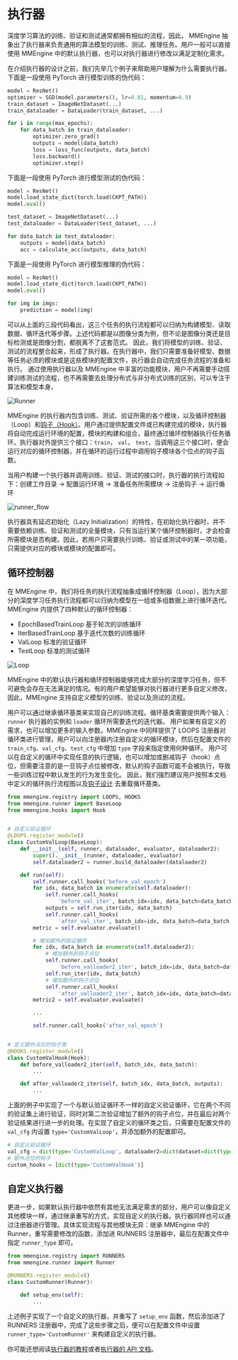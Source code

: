# 执行器

深度学习算法的训练、验证和测试通常都拥有相似的流程，因此， MMEngine 抽象出了执行器来负责通用的算法模型的训练、测试、推理任务。用户一般可以直接使用 MMEngine 中的默认执行器，也可以对执行器进行修改以满足定制化需求。

在介绍执行器的设计之前，我们先举几个例子来帮助用户理解为什么需要执行器。下面是一段使用 PyTorch 进行模型训练的伪代码：

```python
model = ResNet()
optimizer = SGD(model.parameters(), lr=0.01, momentum=0.9)
train_dataset = ImageNetDataset(...)
train_dataloader = DataLoader(train_dataset, ...)

for i in range(max_epochs):
    for data_batch in train_dataloader:
        optimizer.zero_grad()
        outputs = model(data_batch)
        loss = loss_func(outputs, data_batch)
        loss.backward()
        optimizer.step()
```

下面是一段使用 PyTorch 进行模型测试的伪代码：

```python
model = ResNet()
model.load_state_dict(torch.load(CKPT_PATH))
model.eval()

test_dataset = ImageNetDataset(...)
test_dataloader = DataLoader(test_dataset, ...)

for data_batch in test_dataloader:
    outputs = model(data_batch)
    acc = calculate_acc(outputs, data_batch)
```

下面是一段使用 PyTorch 进行模型推理的伪代码：

```python
model = ResNet()
model.load_state_dict(torch.load(CKPT_PATH))
model.eval()

for img in imgs:
    prediction = model(img)
```

可以从上面的三段代码看出，这三个任务的执行流程都可以归纳为构建模型、读取数据、循环迭代等步骤。上述代码都是以图像分类为例，但不论是图像分类还是目标检测或是图像分割，都脱离不了这套范式。
因此，我们将模型的训练、验证、测试的流程整合起来，形成了执行器。在执行器中，我们只需要准备好模型、数据等任务必须的模块或是这些模块的配置文件，执行器会自动完成任务流程的准备和执行。
通过使用执行器以及 MMEngine 中丰富的功能模块，用户不再需要手动搭建训练测试的流程，也不再需要去处理分布式与非分布式训练的区别，可以专注于算法和模型本身。

![Runner](https://user-images.githubusercontent.com/12907710/184577204-3ea033bd-91dd-4da8-b4ac-22763d7d6c7d.png)

MMEngine 的执行器内包含训练、测试、验证所需的各个模块，以及循环控制器（Loop）和[钩子（Hook）](../tutorials/hook.md)。用户通过提供配置文件或已构建完成的模块，执行器将自动完成运行环境的配置，模块的构建和组合，最终通过循环控制器执行任务循环。执行器对外提供三个接口：`train`， `val`， `test`，当调用这三个接口时，便会运行对应的循环控制器，并在循环的运行过程中调用钩子模块各个位点的钩子函数。

当用户构建一个执行器并调用训练、验证、测试的接口时，执行器的执行流程如下：创建工作目录 -> 配置运行环境 -> 准备任务所需模块 -> 注册钩子 -> 运行循环

![runner_flow](https://user-images.githubusercontent.com/12907710/184577118-b8f30521-0dba-4b94-a78f-8682459650a5.png)

执行器具有延迟初始化（Lazy Initialization）的特性，在初始化执行器时，并不需要依赖训练、验证和测试的全量模块，只有当运行某个循环控制器时，才会检查所需模块是否构建。因此，若用户只需要执行训练、验证或测试中的某一项功能，只需提供对应的模块或模块的配置即可。

## 循环控制器

在 MMEngine 中，我们将任务的执行流程抽象成循环控制器（Loop），因为大部分的深度学习任务执行流程都可以归纳为模型在一组或多组数据上进行循环迭代。
MMEngine 内提供了四种默认的循环控制器：

- EpochBasedTrainLoop 基于轮次的训练循环
- IterBasedTrainLoop 基于迭代次数的训练循环
- ValLoop 标准的验证循环
- TestLoop 标准的测试循环

![Loop](https://user-images.githubusercontent.com/12907710/184577588-d74e16dd-15c7-4f73-9857-61c56c29057b.png)

MMEngine 中的默认执行器和循环控制器能够完成大部分的深度学习任务，但不可避免会存在无法满足的情况。有的用户希望能够对执行器进行更多自定义修改，因此，MMEngine 支持自定义模型的训练、验证以及测试的流程。

用户可以通过继承循环基类来实现自己的训练流程。循环基类需要提供两个输入：`runner` 执行器的实例和 `loader` 循环所需要迭代的迭代器。
用户如果有自定义的需求，也可以增加更多的输入参数。MMEngine 中同样提供了 LOOPS 注册器对循环类进行管理，用户可以向注册器内注册自定义的循环模块，然后在配置文件的 `train_cfg`、`val_cfg`、`test_cfg` 中增加 `type` 字段来指定使用何种循环。
用户可以在自定义的循环中实现任意的执行逻辑，也可以增加或删减钩子（hook）点位，但需要注意的是一旦钩子点位被修改，默认的钩子函数可能不会被执行，导致一些训练过程中默认发生的行为发生变化。
因此，我们强烈建议用户按照本文档中定义的循环执行流程图以及[钩子设计](../tutorials/hook.md) 去重载循环基类。

```python
from mmengine.registry import LOOPS, HOOKS
from mmengine.runner import BaseLoop
from mmengine.hooks import Hook


# 自定义验证循环
@LOOPS.register_module()
class CustomValLoop(BaseLoop):
    def __init__(self, runner, dataloader, evaluator, dataloader2):
        super().__init__(runner, dataloader, evaluator)
        self.dataloader2 = runner.build_dataloader(dataloader2)

    def run(self):
        self.runner.call_hooks('before_val_epoch')
        for idx, data_batch in enumerate(self.dataloader):
            self.runner.call_hooks(
                'before_val_iter', batch_idx=idx, data_batch=data_batch)
            outputs = self.run_iter(idx, data_batch)
            self.runner.call_hooks(
                'after_val_iter', batch_idx=idx, data_batch=data_batch, outputs=outputs)
        metric = self.evaluator.evaluate()

        # 增加额外的验证循环
        for idx, data_batch in enumerate(self.dataloader2):
            # 增加额外的钩子点位
            self.runner.call_hooks(
                'before_valloader2_iter', batch_idx=idx, data_batch=data_batch)
            self.run_iter(idx, data_batch)
            # 增加额外的钩子点位
            self.runner.call_hooks(
                'after_valloader2_iter', batch_idx=idx, data_batch=data_batch, outputs=outputs)
        metric2 = self.evaluator.evaluate()

        ...

        self.runner.call_hooks('after_val_epoch')


# 定义额外点位的钩子类
@HOOKS.register_module()
class CustomValHook(Hook):
    def before_valloader2_iter(self, batch_idx, data_batch):
        ...

    def after_valloader2_iter(self, batch_idx, data_batch, outputs):
        ...

```

上面的例子中实现了一个与默认验证循环不一样的自定义验证循环，它在两个不同的验证集上进行验证，同时对第二次验证增加了额外的钩子点位，并在最后对两个验证结果进行进一步的处理。在实现了自定义的循环类之后，只需要在配置文件的 `val_cfg` 内设置 `type='CustomValLoop'`，并添加额外的配置即可。

```python
# 自定义验证循环
val_cfg = dict(type='CustomValLoop', dataloader2=dict(dataset=dict(type='ValDataset2'), ...))
# 额外点位的钩子
custom_hooks = [dict(type='CustomValHook')]
```

## 自定义执行器

更进一步，如果默认执行器中依然有其他无法满足需求的部分，用户可以像自定义其他模块一样，通过继承重写的方式，实现自定义的执行器。执行器同样也可以通过注册器进行管理。具体实现流程与其他模块无异：继承 MMEngine 中的 Runner，重写需要修改的函数，添加进 RUNNERS 注册器中，最后在配置文件中指定 `runner_type` 即可。

```python
from mmengine.registry import RUNNERS
from mmengine.runner import Runner

@RUNNERS.register_module()
class CustomRunner(Runner):

    def setup_env(self):
        ...
```

上述例子实现了一个自定义的执行器，并重写了 `setup_env` 函数，然后添加进了 RUNNERS 注册器中，完成了这些步骤之后，便可以在配置文件中设置 `runner_type='CustomRunner'` 来构建自定义的执行器。

你可能还想阅读[执行器的教程](../tutorials/runner.md)或者[执行器的 API 文档](mmengine.runner.Runner)。
